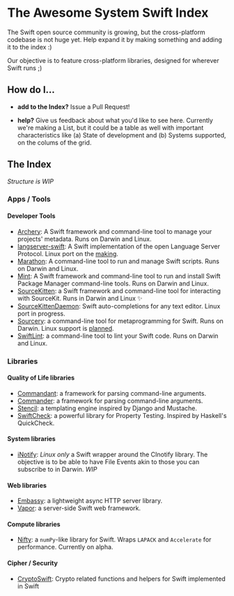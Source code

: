 # The Awesome System Swift Index

The Swift open source community is growing, but the cross-platform codebase is not huge yet. Help expand it by making something and adding it to the index :)

Our objective is to feature cross-platform libraries, designed for wherever Swift runs ;)

## How do I...

* **add to the Index?** Issue a Pull Request!

* **help?** Give us feedback about what you'd like to see here. Currently we're making a List, but it could be a table as well with important characteristics like (a) State of development and (b) Systems supported, on the colums of the grid.

## The Index

_Structure is WIP_

### Apps / Tools

#### Developer Tools
* [Archery](https://github.com/vknabel/Archery): A Swift framework and command-line tool to manage your projects' metadata. Runs on Darwin and Linux.
* [langserver-swift](https://github.com/RLovelett/langserver-swift): A Swift implementation of the open Language Server Protocol. Linux port on the [making](https://github.com/RLovelett/langserver-swift/pull/36).
* [Marathon](https://github.com/JohnSundell/Marathon): A command-line tool to run and manage Swift scripts. Runs on Darwin and Linux.
* [Mint](https://github.com/yonaskolb/Mint): A Swift framework and command-line tool to run and install Swift Package Manager command-line tools. Runs on Darwin and Linux.
* [SourceKitten](https://github.com/jpsim/SourceKitten): a Swift framework and command-line tool for interacting with SourceKit. Runs in Darwin and Linux ✨ 
* [SourceKittenDaemon](https://github.com/terhechte/SourceKittenDaemon): Swift auto-completions for any text editor. Linux port in progress.
* [Sourcery](https://github.com/krzysztofzablocki/Sourcery): a command-line tool for metaprogramming for Swift. Runs on Darwin. Linux support is [planned](https://github.com/krzysztofzablocki/Sourcery/milestone/2).
* [SwiftLint](https://github.com/realm/SwiftLint): a command-line tool to lint your Swift code. Runs on Darwin and Linux.

### Libraries

#### Quality of Life libraries
* [Commandant](https://github.com/Carthage/Commandant): a framework for parsing command-line arguments.
* [Commander](https://github.com/kylef/Commander): a framework for parsing command-line arguments.
* [Stencil](https://github.com/kylef/Stencil): a templating engine inspired by Django and Mustache.
* [SwiftCheck](https://github.com/typelift/SwiftCheck): a powerful library for Property Testing. Inspired by Haskell's QuickCheck.

#### System libraries
* [iNotify](https://github.com/Ponyboy47/inotify): _Linux only_ a Swift wrapper around the CInotify library. The objective is to be able to have File Events akin to those you can subscribe to in Darwin. _WIP_

#### Web libraries
* [Embassy](https://github.com/envoy/Embassy): a lightweight async HTTP server library.
* [Vapor](https://github.com/vapor/vapor): a server-side Swift web framework.

#### Compute libraries
* [Nifty](https://github.com/nifty-swift/Nifty): a `numPy`-like library for Swift. Wraps `LAPACK` and `Accelerate` for performance. Currently on alpha.

#### Cipher / Security
* [CryptoSwift](https://github.com/krzyzanowskim/CryptoSwift): Crypto related functions and helpers for Swift implemented in Swift
